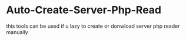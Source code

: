 # Auto-Create-Server-Php-Read
this tools can be used if u lazy to create  or donwload server php reader manually
